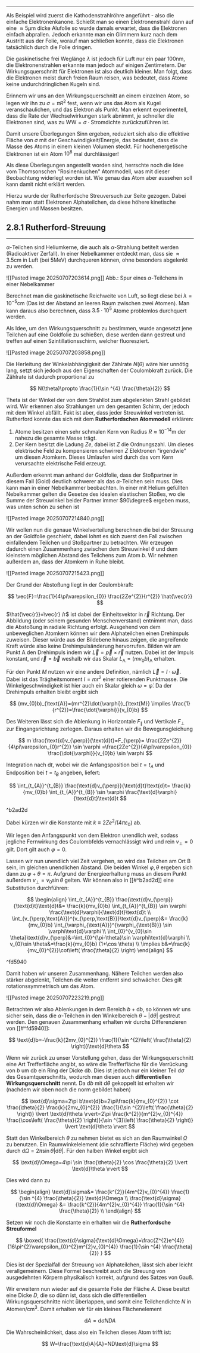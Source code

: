 ***

Als Beispiel wird zuerst die Kathodenstrahlröhre angeführt - also die einfache Elektronenkanone. Schießt man so einen Elektronenstrahl dann auf eine $\approx 5\mu\text{m}$ dicke Alufolie so wurde damals erwartet, dass die Elektronen einfach abprallen. Jedoch erkannte man ein Glimmern kurz nach dem Austritt aus der Folie, worauf man schließen konnte, dass die Elektronen tatsächlich durch die Folie dringen. 

Die gaskinetische frei Weglänge $\lambda$ ist jedoch für Luft nur ein paar $100\text{nm}$, die Elektronenstrahlen erkannte man jedoch auf einigen Zentimetern. Der Wirkungsquerschnitt für Elektronen ist also deutlich kleiner. Man folgt, dass die Elektronen meist durch freien Raum reisen, was bedeutet, dass Atome keine undurchdringlichen Kugeln sind.

Erinnern wir uns an den Wirkungsquerschnitt an einem einzelnen Atom, so legen wir ihn zu $\sigma=\pi R^{2}$ fest, wenn wir uns das Atom als Kugel veranschaulichen, und das Elektron als Punkt. Man erkennt experimentell, dass die Rate der Wechselwirkungen stark abnimmt, je schneller die Elektronen sind, was zu $\text{WW}=\sigma\cdot\text{Stromdichte}$ zurückzuführen ist. 

Damit unsere Überlegungen Sinn ergeben, reduziert sich also die effektive Fläche von $\sigma$ mit der Geschwindigkeit/Energie, das bedeutet, dass die Masse des Atoms in einem kleinen Volumen steckt. Für hochenergetische Elektronen ist ein Atom $10^{8}$ mal durchlässiger! 

Als diese Überlegungen angestellt worden sind, herrschte noch die Idee vom Thomsonschen "Rosinenkuchen" Atommodell, was mit dieser Beobachtung widerlegt worden ist. Wie genau das Atom aber aussehen soll kann damit nicht erklärt werden.

Hierzu wurde der Rutherfordsche Streuversuch zur Seite gezogen. Dabei nahm man statt Elektronen Alphateilchen, da diese höhere kinetische Energien und Massen besitzen.


## 2.8.1 Rutherford-Streuung
***

$\alpha$-Teilchen sind Heliumkerne, die auch als $\alpha$-Strahlung betitelt werden (Radioaktiver Zerfall). In einer Nebelkammer entdeckt man, dass sie $\approx 3.5\text{cm}$ in Luft (bei $5\text{MeV}$) durchqueren können, ohne besonders abgelenkt zu werden.

![[Pasted image 20250707203614.png]]
Abb.: Spur eines $\alpha$-Teilchens in einer Nebelkammer

Berechnet man die gaskinetische Reichweite von Luft, so liegt diese bei $\lambda=10^{-5}\text{cm}$ (Das ist der Abstand an leeren Raum zwischen zwei Atomen). Man kann daraus also berechnen, dass $3.5\cdot 10^{5}$ Atome problemlos durchquert werden.

Als Idee, um den Wirkungsquerschnitt zu bestimmen, wurde angesetzt jene Teilchen auf eine Goldfolie zu schießen, diese werden dann gestreut und treffen auf einen Szintillationsschirm, welcher fluoresziert.

![[Pasted image 20250707203858.png]]

Die Herleitung der Winkelabhängigkeit der Zählrate $N(\theta)$ wäre hier unnötig lang, setzt sich jedoch aus den Eigenschaften der Coulombkraft zurück. Die Zählrate ist dadurch proportional zu

$$
N(\theta)\propto \frac{1}{\sin ^{4} \frac{\theta}{2}}
$$

Theta ist der Winkel der von dem Strahllot zum abgelenkten Strahl gebildet wird. Wir erkennen also Strahlungen um den gesamten Schirm, der jedoch mit dem Winkel abfällt. Fakt ist aber, dass jeder Streuwinkel vertreten ist. Rutherford konnte das sich mit dem **Rutherfordschen Atommodell** erklären:

1. Atome besitzen einen sehr schmalen Kern von Radius $R \approx 10^{-14}\text{m}$ der nahezu die gesamte Masse trägt.
2. Der Kern besitzt die Ladung $Ze$, dabei ist $Z$ die Ordnungszahl. Um dieses elektrische Feld zu kompensieren schwirren $Z$ Elektronen "irgendwie" um diesen Atomkern. Dieses Umlaufen wird durch das vom Kern verursachte elektrische Feld erzeugt.

Außerdem erkennt man anhand der Goldfolie, dass der Stoßpartner in diesem Fall (Gold) deutlich schwerer als das $\alpha$-Teilchen sein muss. Dies kann man in einer Nebelkammer beobachten. In einer mit Helium gefüllten Nebelkammer gelten die Gesetze des idealen elastischen Stoßes, wo die Summe der Streuwinkel beider Partner immer $90\degree$ ergeben muss, was unten schön zu sehen ist

![[Pasted image 20250707214840.png]]

Wir wollen nun die genaue Winkelverteilung berechnen die bei der Streuung an der Goldfolie geschieht, dabei lohnt es sich zuerst den Fall zwischen einfallendem Teilchen und Stoßpartner zu betrachten. Wir erzeugen dadurch einen Zusammenhang zwischen dem Streuwinkel $\theta$ und dem kleinstem möglichen Abstand des Teilchens zum Atom $b$. Wir nehmen außerdem an, dass der Atomkern in Ruhe bleibt.

![[Pasted image 20250707215423.png]]

Der Grund der Abstoßung liegt in der Coulombkraft:

$$
\vec{F}=\frac{1}{4\pi\varepsilon_{0}} \frac{2Ze^{2}}{r^{2}} \hat{\vec{r}}
$$

$\hat{\vec{r}}=\vec{r} /r$ ist dabei der Einheitsvektor in $\vec{r}$ Richtung. Der Abbildung (oder seinem gesunden Menschenverstand) entnimmt man, dass die Abstoßung in radiale Richtung erfolgt. Ausgehend von dem unbeweglichen Atomkern können wir dem Alphateilchen einen Drehimpuls zuweisen. Dieser würde aus der Bildebene hinaus zeigen, die angreifende Kraft würde also keine Drehimpulsänderung hervorrufen. Bilden wir am Punkt $\text{A}$ den Drehimpuls indem wir $\vec{L}=\vec{p}\times \vec{r}$ nutzen. Dabei ist der Impuls konstant, und $\vec{r}=\vec{b}$ weshalb wir das Skalar $L_{\text{A}}=(mv_{0}b)_{\text{A}}$ erhalten.

Für den Punkt $M$ nutzen wir eine andere Definition, nämlich $\vec{L}=I\cdot \vec{\omega}$. Dabei ist das Trägheitsmoment $I=mr^{2}$ einer rotierenden Punktmasse. Die Winkelgeschwindigkeit ist hier auch ein Skalar gleich $\omega=\dot{\varphi}$. Da der Drehimpuls erhalten bleibt ergibt sich

$$
(mv_{0}b)_{\text{A}}=(mr^{2}\dot{\varphi})_{\text{M}} \implies \frac{1}{r^{2}}=\frac{\dot{\varphi}}{v_{0}b}
$$

Des Weiteren lässt sich die Ablenkung in Horizontale $F_{\parallel}$ und Vertikale $F_{\perp}$ zur Eingangsrichtung zerlegen. Daraus erhalten wir die Bewegunsgleichung

$$
m \frac{\text{d}v_{\perp}}{\text{d}t}=F_{\perp}= \frac{2Ze^{2}}{4\pi\varepsilon_{0}r^{2}} \sin \varphi =\frac{2Ze^{2}}{4\pi\varepsilon_{0}} \frac{\dot{\varphi}}{v_{0}b} \sin \varphi
$$

Integration nach $\text{d}t$, wobei wir die Anfangsposition bei $t=t_{A}$ und Endposition bei $t=t_{B}$ angeben, liefert:

$$
\int_{t_{A}}^{t_{B}} \frac{\text{d}v_{\perp}}{\text{d}t}\text{d}t= \frac{k}{mv_{0}b} \int_{t_{A}}^{t_{B}} \sin \varphi  \frac{\text{d}\varphi}{\text{d}t}\text{d}t
$$

^b2ad2d

Dabei kürzen wir die Konstante mit $k\equiv 2Ze^{2} /(4\pi\varepsilon_{0})$ ab.

Wir legen den Anfangspunkt von dem Elektron unendlich weit, sodass jegliche Fernwirkung des Coulombfelds vernachlässigt wird und rein $v_{\perp}=0$ gilt. Dort gilt auch $\varphi=0$.

Lassen wir nun unendlich viel Zeit vergehen, so wird das Teilchen am Ort $\text{B}$ sein, im gleichen unendlichen Abstand. Die beiden Winkel $\varphi,\theta$ ergeben sich dann zu $\varphi+\theta=\pi$. Aufgrund der Energieerhaltung muss an diesem Punkt außerdem $v_{\perp}=v_{0}\sin \theta$ gelten. Wir können also in [[#^b2ad2d]] eine Substitution durchführen:

$$
\begin{align}
\int_{t_{A}}^{t_{B}} \frac{\text{d}v_{\perp}}{\text{d}t}\text{d}t&= \frac{k}{mv_{0}b} \int_{t_{A}}^{t_{B}} \sin \varphi  \frac{\text{d}\varphi}{\text{d}t}\text{d}t \\
\int_{v_{\perp,\text{A}}}^{v_{\perp,\text{B}}}\text{d}v_{\perp}&= \frac{k}{mv_{0}b} \int_{\varphi_{\text{A}}}^{\varphi_{\text{B}}} \sin \varphi\text{d}\varphi \\
\int_{0}^{v_{0}\sin \theta}\text{d}v_{\perp}&=\int_{0}^{\pi-\theta}\sin \varphi\text{d}\varphi \\
v_{0}\sin \theta&=\frac{k}{mv_{0}b} (1+\cos \theta) \\
\implies b&=\frac{k}{mv_{0}^{2}}\cot\left( \frac{\theta}{2} \right)
\end{align}
$$

^fd5940

Damit haben wir unseren Zusammenhang. Nähere Teilchen werden also stärker abgelenkt, Teilchen die weiter entfernt sind schwächer. Dies gilt rotationssymmetrisch um das Atom.

![[Pasted image 20250707223219.png]]

Betrachten wir also Ablenkungen in dem Bereich $b+\text{d}b$, so können wir uns sicher sein, dass die $\alpha$-Teilchen in den Winkelbereich $\theta-\lvert \text{d}\theta \rvert$ gestreut werden. Den genauen Zusammenhang erhalten wir durchs Differenzieren von [[#^fd5940]]:

$$
\text{d}b=-\frac{k}{2mv_{0}^{2}} \frac{1}{\sin ^{2}\left( \frac{\theta}{2} \right)}\text{d}\theta
$$

Wenn wir zurück zu unser Vorstellung gehen, dass der Wirkungsquerschnitt eine Art Trefferfläche angibt, so wäre die Trefferfläche für die Verrückung von $b$ um $\text{d}b$ ein Ring der Dicke $\text{d}b$. Dies ist jedoch nur ein kleiner Teil $\text{d}\sigma$ des Gesamtquerschnitts, wodurch man diesen auch **differentiellen Wirkungsquerschnitt** nennt. Da $\text{d}b$ mit $\text{d}\theta$ gekoppelt ist erhalten wir (nachdem wir oben noch die norm gebildet haben)

$$
\text{d}\sigma=2\pi b\text{d}b=2\pi\frac{k}{mv_{0}^{2}} \cot \frac{\theta}{2} \frac{k}{2mv_{0}^{2}} \frac{1}{\sin ^{2}\left( \frac{\theta}{2} \right)} \lvert \text{d}\theta \rvert=2\pi  \frac{k^{2}}{m^{2}v_{0}^{4}}  \frac{\cos\left( \frac{\theta}{2} \right)}{\sin ^{3}\left( \frac{\theta}{2} \right)} \lvert \text{d}\theta \rvert  
$$

Statt den Winkelbereich $\theta$ zu nehmen bietet es sich an den Raumwinkel $\Omega$ zu benutzen. Ein Raumwinkelelement (die schraffierte Fläche) wird gegeben durch $\text{d}\Omega=2\pi \sin \theta \lvert \text{d}\theta \rvert$. Für den halben Winkel ergibt sich

$$
\text{d}\Omega=4\pi \sin \frac{\theta}{2} \cos \frac{\theta}{2} \lvert \text{d}\theta \rvert 
$$

Dies wird dann zu

$$
\begin{align}
\text{d}\sigma&= \frac{k^{2}}{4m^{2}v_{0}^{4}} \frac{1}{\sin ^{4} \frac{\theta}{2}} \text{d}\Omega \\
\frac{\text{d}\sigma}{\text{d}\Omega} &= \frac{k^{2}}{4m^{2}v_{0}^{4}} \frac{1}{\sin ^{4} \frac{\theta}{2}} \\
\end{align}
$$

Setzen wir noch die Konstante ein erhalten wir die **Rutherfordsche Streuformel**

$$
\boxed{ \frac{\text{d}\sigma}{\text{d}\Omega}=\frac{Z^{2}e^{4}}{16\pi^{2}\varepsilon_{0}^{2}m^{2}v_{0}^{4}} \frac{1}{\sin ^{4} \frac{\theta}{2}} }
$$

Dies ist der Spezialfall der Streuung von Alphateilchen, lässt sich aber leicht verallgemeinern. Diese Formel beschreibt auch die Streuung von ausgedehnten Körpern physikalisch korrekt, aufgrund des Satzes von Gauß.

Wir erweitern nun wieder auf die gesamte Folie der Fläche $A$. Diese besitzt eine Dicke $D$, die so dünn ist, dass sich die differentiellen Wirkungsquerschnitte nicht überlappen, und somit eine Teilchendichte $N$ in Atomen/$\text{cm}^{3}$. Damit erhalten wir für ein kleines Flächenelement

$$
\text{d}A=\text{d}\sigma NDA
$$

Die Wahrscheinlichkeit, dass also ein Teilchen dieses Atom trifft ist:

$$
W=\frac{\text{d}A}{A}=ND\text{d}\sigma
$$

